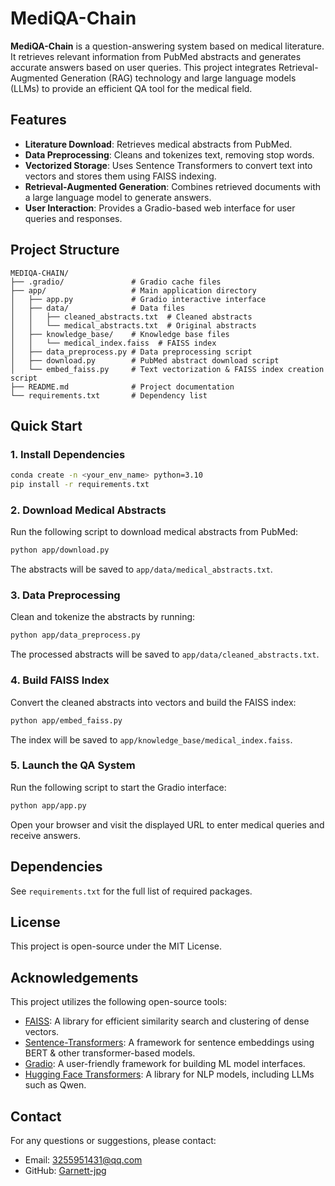 # MediQA-Chain

**MediQA-Chain** is a question-answering system based on medical literature. It retrieves relevant information from PubMed abstracts and generates accurate answers based on user queries. This project integrates Retrieval-Augmented Generation (RAG) technology and large language models (LLMs) to provide an efficient QA tool for the medical field.

## Features

- **Literature Download**: Retrieves medical abstracts from PubMed.
- **Data Preprocessing**: Cleans and tokenizes text, removing stop words.
- **Vectorized Storage**: Uses Sentence Transformers to convert text into vectors and stores them using FAISS indexing.
- **Retrieval-Augmented Generation**: Combines retrieved documents with a large language model to generate answers.
- **User Interaction**: Provides a Gradio-based web interface for user queries and responses.

## Project Structure

```
MEDIQA-CHAIN/
├── .gradio/               # Gradio cache files
├── app/                   # Main application directory
│   ├── app.py             # Gradio interactive interface
│   ├── data/              # Data files
│   │   ├── cleaned_abstracts.txt  # Cleaned abstracts
│   │   └── medical_abstracts.txt  # Original abstracts
│   ├── knowledge_base/    # Knowledge base files
│   │   └── medical_index.faiss  # FAISS index
│   ├── data_preprocess.py # Data preprocessing script
│   ├── download.py        # PubMed abstract download script
│   └── embed_faiss.py     # Text vectorization & FAISS index creation script
├── README.md              # Project documentation
└── requirements.txt       # Dependency list
```

## Quick Start

### 1. Install Dependencies
```bash
conda create -n <your_env_name> python=3.10
pip install -r requirements.txt
```

### 2. Download Medical Abstracts
Run the following script to download medical abstracts from PubMed:
```bash
python app/download.py
```
The abstracts will be saved to `app/data/medical_abstracts.txt`.

### 3. Data Preprocessing
Clean and tokenize the abstracts by running:
```bash
python app/data_preprocess.py
```
The processed abstracts will be saved to `app/data/cleaned_abstracts.txt`.

### 4. Build FAISS Index
Convert the cleaned abstracts into vectors and build the FAISS index:
```bash
python app/embed_faiss.py
```
The index will be saved to `app/knowledge_base/medical_index.faiss`.

### 5. Launch the QA System
Run the following script to start the Gradio interface:
```bash
python app/app.py
```
Open your browser and visit the displayed URL to enter medical queries and receive answers.

## Dependencies
See `requirements.txt` for the full list of required packages.

## License
This project is open-source under the MIT License.

## Acknowledgements
This project utilizes the following open-source tools:
- [FAISS](https://github.com/facebookresearch/faiss): A library for efficient similarity search and clustering of dense vectors.
- [Sentence-Transformers](https://github.com/UKPLab/sentence-transformers): A framework for sentence embeddings using BERT & other transformer-based models.
- [Gradio](https://github.com/gradio-app/gradio): A user-friendly framework for building ML model interfaces.
- [Hugging Face Transformers](https://github.com/huggingface/transformers): A library for NLP models, including LLMs such as Qwen.

## Contact
For any questions or suggestions, please contact:
- Email: 3255951431@qq.com
- GitHub: [Garnett-jpg](https://github.com/Garnett-jpg)
